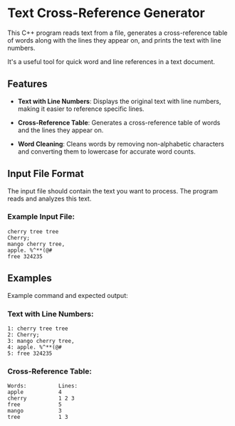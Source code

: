 # Text Cross-Reference Generator

This C++ program reads text from a file, generates a cross-reference table of words along with the lines they appear on, and prints the text with line numbers. 

It's a useful tool for quick word and line references in a text document.

## Features

- **Text with Line Numbers**: Displays the original text with line numbers, making it easier to reference specific lines.

- **Cross-Reference Table**: Generates a cross-reference table of words and the lines they appear on.

- **Word Cleaning**: Cleans words by removing non-alphabetic characters and converting them to lowercase for accurate word counts.


## Input File Format
The input file should contain the text you want to process. The program reads and analyzes this text.

### Example Input File:

```
cherry tree tree
Cherry;
mango cherry tree,
apple. %^**(@#
free 324235
```
## Examples
Example command and expected output:

### Text with Line Numbers:

```
1: cherry tree tree
2: Cherry;
3: mango cherry tree,
4: apple. %^**(@#
5: free 324235
```

### Cross-Reference Table:

```
Words:          Lines:
apple           4
cherry          1 2 3
free            5
mango           3
tree            1 3
```
